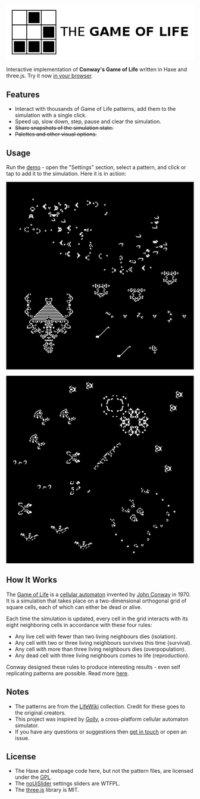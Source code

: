 [![Project logo](screenshots/game_of_life_logo.png "Game Of Life WebGL logo")](http://www.samcodes.co.uk/project/game-of-life/)

Interactive implementation of **Conway's Game of Life** written in Haxe and three.js. Try it now [in your browser](http://www.samcodes.co.uk/project/game-of-life/).

## Features
* Interact with thousands of Game of Life patterns, add them to the simulation with a single click.
* Speed up, slow down, step, pause and clear the simulation.
* ~~Share snapshots of the simulation state.~~
* ~~Palettes and other visual options.~~

## Usage

Run the [demo](http://www.samcodes.co.uk/project/game-of-life/) - open the "Settings" section, select a pattern, and click or tap to add it to the simulation. Here it is in action:

[![Screenshot](screenshots/screenshot_1.gif "Game Of Life WebGL screenshot 1")](http://www.samcodes.co.uk/project/game-of-life/)

[![Screenshot](screenshots/screenshot_2.gif "Game Of Life WebGL screenshot 2")](http://www.samcodes.co.uk/project/game-of-life/)

## How It Works
The [Game of Life](https://en.wikipedia.org/wiki/Conway%27s_Game_of_Life) is a [cellular automaton](https://en.wikipedia.org/wiki/Cellular_automaton) invented by [John Conway](https://en.wikipedia.org/wiki/John_Horton_Conway) in 1970. It is a simulation that takes place on a two-dimensional orthogonal grid of square cells, each of which can either be dead or alive.

Each time the simulation is updated, every cell in the grid interacts with its eight neighboring cells in accordance with these four rules:

* Any live cell with fewer than two living neighbours dies (isolation).
* Any cell with two or three living neighbours survives this time (survival).
* Any cell with more than three living neighbours dies (overpopulation).
* Any dead cell with three living neighbours comes to life (reproduction).

Conway designed these rules to produce interesting results - even self replicating patterns are possible. Read more [here](https://en.wikipedia.org/wiki/Conway%27s_Game_of_Life).

## Notes
* The patterns are from the [LifeWiki](http://www.conwaylife.com/wiki/Main_Page) collection. Credit for these goes to the original creators.
* This project was inspired by [Golly](https://sourceforge.net/projects/golly/), a cross-platform cellular automaton simulator.
* If you have any questions or suggestions then [get in touch](http://samcodes.co.uk/contact) or open an issue.

## License
* The Haxe and webpage code here, but not the pattern files, are licensed under the [GPL](https://www.gnu.org/licenses/quick-guide-gplv3.en.html).
* The [noUiSlider](https://github.com/leongersen/noUiSlider) settings sliders are WTFPL.
* The [three.js](https://github.com/mrdoob/three.js/) library is MIT.